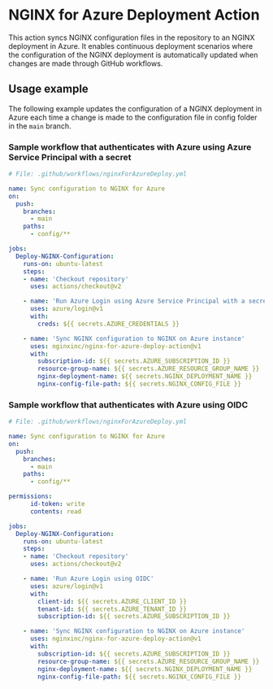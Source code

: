 # NGINX for Azure Deployment Action

This action syncs NGINX configuration files in the repository to an NGINX deployment in Azure. It enables continuous deployment scenarios where the configuration of the NGINX deployment is automatically updated when changes are made through GitHub workflows.

## Usage example

The following example updates the configuration of a NGINX deployment in Azure each time a change is made to the configuration file in config folder in the `main` branch.

### Sample workflow that authenticates with Azure using Azure Service Principal with a secret

```yaml
# File: .github/workflows/nginxForAzureDeploy.yml

name: Sync configuration to NGINX for Azure 
on:
  push:
    branches:
      - main
    paths:
      - config/**

jobs:
  Deploy-NGINX-Configuration:
    runs-on: ubuntu-latest
    steps:
    - name: 'Checkout repository'
      uses: actions/checkout@v2

    - name: 'Run Azure Login using Azure Service Principal with a secret'
      uses: azure/login@v1
      with:
        creds: ${{ secrets.AZURE_CREDENTIALS }}

    - name: 'Sync NGINX configuration to NGINX on Azure instance'
      uses: nginxinc/nginx-for-azure-deploy-action@v1
      with:
        subscription-id: ${{ secrets.AZURE_SUBSCRIPTION_ID }}
        resource-group-name: ${{ secrets.AZURE_RESOURCE_GROUP_NAME }}
        nginx-deployment-name: ${{ secrets.NGINX_DEPLOYMENT_NAME }}
        nginx-config-file-path: ${{ secrets.NGINX_CONFIG_FILE }}
```

### Sample workflow that authenticates with Azure using OIDC

```yaml
# File: .github/workflows/nginxForAzureDeploy.yml

name: Sync configuration to NGINX for Azure 
on:
  push:
    branches:
      - main
    paths:
      - config/**

permissions:
      id-token: write
      contents: read

jobs:
  Deploy-NGINX-Configuration:
    runs-on: ubuntu-latest
    steps:
    - name: 'Checkout repository'
      uses: actions/checkout@v2

    - name: 'Run Azure Login using OIDC'
      uses: azure/login@v1
      with:
        client-id: ${{ secrets.AZURE_CLIENT_ID }}
        tenant-id: ${{ secrets.AZURE_TENANT_ID }}
        subscription-id: ${{ secrets.AZURE_SUBSCRIPTION_ID }}

    - name: 'Sync NGINX configuration to NGINX on Azure instance'
      uses: nginxinc/nginx-for-azure-deploy-action@v1
      with:
        subscription-id: ${{ secrets.AZURE_SUBSCRIPTION_ID }}
        resource-group-name: ${{ secrets.AZURE_RESOURCE_GROUP_NAME }}
        nginx-deployment-name: ${{ secrets.NGINX_DEPLOYMENT_NAME }}
        nginx-config-file-path: ${{ secrets.NGINX_CONFIG_FILE }}
```

